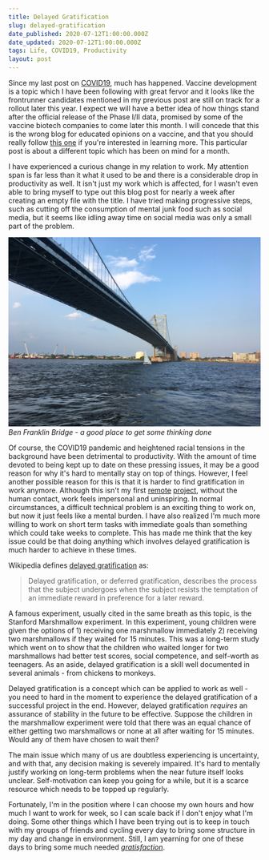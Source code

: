 ```yaml
---
title: Delayed Gratification
slug: delayed-gratification
date_published: 2020-07-12T1:00:00.000Z
date_updated: 2020-07-12T1:00:00.000Z
tags: Life, COVID19, Productivity
layout: post
---
```


Since my last post on [COVID19](/2020/05/12/on-covid19/), much has happened. Vaccine development is a topic which I have been following with great fervor and it looks like the frontrunner candidates mentioned in my previous post are still on track for a rollout later this year. I expect we will have a better idea of how things stand after the official release of the Phase I/II data, promised by some of the vaccine biotech companies to come later this month. I will concede that this is the wrong blog for educated opinions on a vaccine, and that you should really follow [this one](https://blogs.sciencemag.org/pipeline/) if you're interested in learning more. This particular post is about a different topic which has been on mind for a month.

I have experienced a curious change in my relation to work. My attention span is far less than it what it used to be and there is a considerable drop in productivity as well. It isn't just my work which is affected, for I wasn't even able to bring myself to type out this blog post for nearly a week after creating an empty file with the title. I have tried making progressive steps, such as cutting off the consumption of mental junk food such as social media, but it seems like idling away time on social media was only a small part of the problem.

![](/content/images/2020/IMG_1149.JPG)
*Ben Franklin Bridge - a good place to get some thinking done*

Of course, the COVID19 pandemic and heightened racial tensions in the background have been detrimental to productivity. With the amount of time devoted to being kept up to date on these pressing issues, it may be a good reason for why it's hard to mentally stay on top of things. However, I feel another possible reason for this is that it is harder to find gratification in work anymore. Although this isn't my first [remote](/2017/07/04/kio-stash-shipped/) [project](/2018/08/17/introducing-apstreamline/), without the human contact, work feels impersonal and uninspiring. In normal circumstances, a difficult technical problem is an exciting thing to work on, but now it just feels like a mental burden. I have also realized I'm much more willing to work on short term tasks with immediate goals than something which could take weeks to complete. This has made me think that the key issue could be that doing anything which involves delayed gratification is much harder to achieve in these times.

Wikipedia defines [delayed gratification](https://en.wikipedia.org/wiki/Delayed_gratification) as:

> Delayed gratification, or deferred gratification, describes the process that the subject undergoes when the subject resists the temptation of an immediate reward in preference for a later reward.

A famous experiment, usually cited in the same breath as this topic, is the Stanford Marshmallow experiment. In this experiment, young children were given the options of 1) receiving one marshmallow immediately 2) receiving two marshmallows if they waited for 15 minutes. This was a long-term study which went on to show that the children who waited longer for two marshmallows had better test scores, social competence, and self-worth as teenagers. As an aside, delayed gratification is a skill well documented in several animals - from chickens to monkeys.

Delayed gratification is a concept which can be applied to work as well - you need to hard in the moment to experience the delayed gratification of a successful project in the end. However, delayed gratification *requires* an assurance of stability in the future to be effective. Suppose the children in the marshmallow experiment were told that there was an equal chance of either getting two marshmallows or none at all after waiting for 15 minutes. Would any of them have chosen to wait then?

The main issue which many of us are doubtless experiencing is uncertainty, and with that, any decision making is severely impaired. It's hard to mentally justify working on long-term problems when the near future itself looks unclear. Self-motivation can keep you going for a while, but it is a scarce resource which needs to be topped up regularly.

Fortunately, I'm in the position where I can choose my own hours and how much I want to work for week, so I can scale back if I don't enjoy what I'm doing. Some other things which I have been trying out is to keep in touch with my groups of friends and cycling every day to bring some structure in my day and change in environment. Still, I am yearning for one of these days to bring some much needed [*gratisfaction*](https://www.youtube.com/watch?v=5QvLP1_T_Fc).